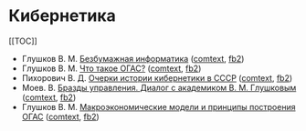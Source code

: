 # Кибернетика

[[TOC]]

* Глушков В. М. [Безбумажная информатика](глушков-основы-безбумажной-информатики.md) ([comtext](files/глушков-основы-безбумажной-информатики.ct), [fb2](files/глушков-основы-безбумажной-информатики.fb2))
* Глушков В. М. [Что такое ОГАС?](библиотечка-квант-10-что-такое-огас.md) ([comtext](files/библиотечка-квант-10-что-такое-огас.ct), [fb2](files/библиотечка-квант-10-что-такое-огас.fb2))
* Пихорович В. Д. [Очерки истории кибернетики в СССР](пихорович-очерки-истории-кибернетики.md) ([comtext](files/пихорович-очерки-истории-кибернетики.ct), [fb2](files/пихорович-очерки-истории-кибернетики.fb2))
* Моев. В. [Бразды управления. Диалог с академиком В. М. Глушковым](моев-бразды-управления.md) ([comtext](files/моев-бразды-управления.ct), [fb2](files/моев-бразды-управления.fb2))
* Глушков В. М. [Макроэкономические модели и принципы построения ОГАС](глушков-макроэкономические-модели-и-принципы-построения-огас.md) ([comtext](files/глушков-макроэкономические-модели-и-принципы-построения-огас.ct), [fb2](files/глушков-макроэкономические-модели-и-принципы-построения-огас.fb2))

